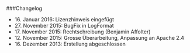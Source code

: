 ###Changelog

* 16\. Januar 2016: Lizenzhinweis eingefügt
* 27\. November 2015: BugFix in LogFormat
* 17\. November 2015: Rechtschreibung (Benjamin Affolter)
* 12\. November 2015: Grosse Überarbeitung, Anpassung an Apache 2.4
* 16\. Dezember 2013: Erstellung abgeschlossen

